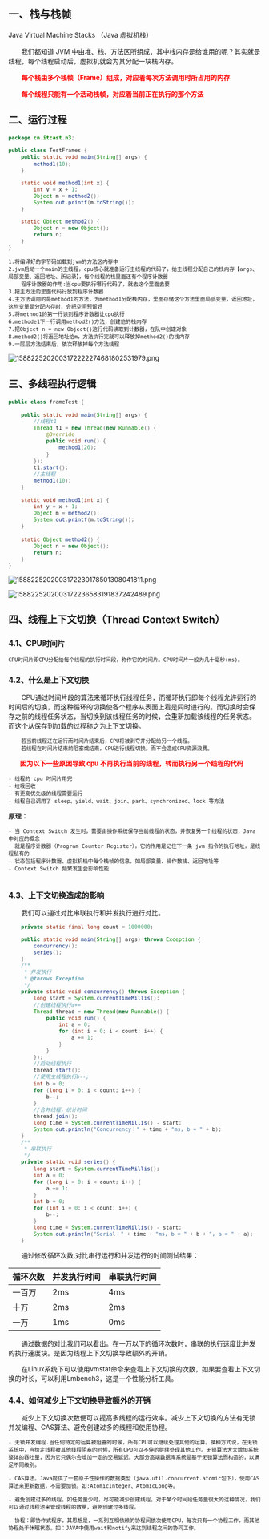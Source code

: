 ## 一、栈与栈帧

<font size="2">Java Virtual Machine Stacks （Java 虚拟机栈）</font>

<font size="2">&ensp;&ensp;&ensp;&ensp;我们都知道 JVM 中由堆、栈、方法区所组成，其中栈内存是给谁用的呢？其实就是线程，每个线程启动后，虚拟机就会为其分配一块栈内存。</font>

<font size="2">&ensp;&ensp;&ensp;&ensp;<font color="red">**每个栈由多个栈帧（Frame）组成，对应着每次方法调用时所占用的内存**</font>

<font size="2">&ensp;&ensp;&ensp;&ensp;<font color="red">**每个线程只能有一个活动栈帧，对应着当前正在执行的那个方法**</font>

## 二、运行过程

```java
package cn.itcast.n3;

public class TestFrames {
    public static void main(String[] args) {
        method1(10);
    }

    static void method1(int x) {
        int y = x + 1;
        Object m = method2();
        System.out.printf(m.toString());
    }

    static Object method2() {
        Object n = new Object();
        return n;
    }
}
```

```
1.将编译好的字节码加载到jvm的方法区内存中
2.jvm启动一个main的主线程，cpu核心就准备运行主线程的代码了，给主线程分配自己的栈内存【args、局部变量、返回地址、所记录】，每个线程的栈里面还有个程序计数器
	程序计数器的作用:当cpu要执行哪行代码了，就去这个里面去要
3.把主方法的里面代码行放到程序计数器
4.主方法调用的是method1的方法，为method1分配栈内存，里面存储这个方法里面局部变量，返回地址，这些变量是分配内存时，会把空间预留好
5.将method1的第一行读到程序计数器让cpu执行
6.methode1下一行调用method2()方法，创建他的栈内存
7.把Object n = new Object()这行代码读取到计数器，在队中创建对象
8.method2()将返回地址给m，方法执行完就可以释放掉method2()的栈内存
9.一层层方法结束后，依次释放掉每个方法线程
```

![1588225202003172222274681802531979.png](http://jutibolg.oss-cn-shenzhen.aliyuncs.com/409/1624257824000/02227f793ef8437e940ed4b8b3a0382a.png)

## 三、多线程执行逻辑

```java
public class frameTest {
 
    public static void main(String[] args) {
        //线程t1
        Thread t1 = new Thread(new Runnable() {
            @Override
            public void run() {
                method1(20);
            }
        });
        t1.start();
        //主线程
        method1(10);
    }
 
    static void method1(int x) {
        int y = x + 1;
        Object m = method2();
        System.out.printf(m.toString());
    }
 
    static Object method2() {
        Object n = new Object();
        return n;
    }
}
```

![1588225202003172230178501308041811.png](http://jutibolg.oss-cn-shenzhen.aliyuncs.com/409/1624257824000/9f9552cb60b141c6bc9c4b6dbc206544.png)

![1588225202003172236583191837242489.png](http://jutibolg.oss-cn-shenzhen.aliyuncs.com/409/1624257824000/4be25ca5d84c4a9c92b5358906f55b9f.png)

## 四、线程上下文切换（Thread Context Switch）
### 4.1、CPU时间片

    CPU时间片即CPU分配给每个线程的执行时间段，称作它的时间片。CPU时间片一般为几十毫秒(ms)。

### 4.2、什么是上下文切换

<font size="2">&ensp;&ensp;&ensp;&ensp;CPU通过时间片段的算法来循环执行线程任务，而循环执行即每个线程允许运行的时间后的切换，而这种循环的切换使各个程序从表面上看是同时进行的。而切换时会保存之前的线程任务状态，当切换到该线程任务的时候，会重新加载该线程的任务状态。而这个从保存到加载的过程称之为上下文切换。
</font>
```
    若当前线程还在运行而时间片结束后，CPU将被剥夺并分配给另一个线程。
    若线程在时间片结束前阻塞或结束，CPU进行线程切换。而不会造成CPU资源浪费。
```
&ensp;&ensp;&ensp;
<font size="2"><font color="red">**因为以下一些原因导致 cpu 不再执行当前的线程，转而执行另一个线程的代码**</font></font>

```
- 线程的 cpu 时间片用完
- 垃圾回收
- 有更高优先级的线程需要运行
- 线程自己调用了 sleep、yield、wait、join、park、synchronized、lock 等方法
```

**原理：**

```
- 当 Context Switch 发生时，需要由操作系统保存当前线程的状态，并恢复另一个线程的状态，Java 中对应的概念
  就是程序计数器（Program Counter Register），它的作用是记住下一条 jvm 指令的执行地址，是线程私有的
- 状态包括程序计数器、虚拟机栈中每个栈帧的信息，如局部变量、操作数栈、返回地址等
- Context Switch 频繁发生会影响性能
  
```



### 4.3、上下文切换造成的影响

<font size="2">&ensp;&ensp;&ensp;&ensp;我们可以通过对比串联执行和并发执行进行对比。</font>

```java
    private static final long count = 1000000;

    public static void main(String[] args) throws Exception {
        concurrency();
        series();
    }
    /**
     * 并发执行
     * @throws Exception
     */
    private static void concurrency() throws Exception {
        long start = System.currentTimeMillis();
        //创建线程执行a+=
        Thread thread = new Thread(new Runnable() {
            public void run() {
                int a = 0;
                for (int i = 0; i < count; i++) {
                    a += 1;
                }
            }
        });
        //启动线程执行
        thread.start();
        //使用主线程执行b--;
        int b = 0;
        for (long i = 0; i < count; i++) {
            b--;
        }
        //合并线程，统计时间
        thread.join();
        long time = System.currentTimeMillis() - start;
        System.out.println("Concurrency：" + time + "ms, b = " + b);
    }
    /**
     * 串联执行
     */
    private static void series() {
        long start = System.currentTimeMillis();
        int a = 0;
        for (long i = 0; i < count; i++) {
            a += 1;
        }
        int b = 0;
        for (int i = 0; i < count; i++) {
            b--;
        }
        long time = System.currentTimeMillis() - start;
        System.out.println("Serial：" + time + "ms, b = " + b + ", a = " + a);
    }
```
<font size="2">&ensp;&ensp;&ensp;&ensp;通过修改循环次数,对比串行运行和并发运行的时间测试结果：</font>

| 循环次数 | 并发执行时间 | 串联执行时间 |
| -------- | ------------ | ------------ |
| 一百万   | 2ms          | 4ms          |
| 十万     | 2ms          | 2ms          |
| 一万     | 1ms          | 0ms          |

<font size="2">&ensp;&ensp;&ensp;&ensp;通过数据的对比我们可以看出。在一万以下的循环次数时，串联的执行速度比并发的执行速度块。是因为线程上下文切换导致额外的开销。</font>

<font size="2">&ensp;&ensp;&ensp;&ensp;在Linux系统下可以使用vmstat命令来查看上下文切换的次数，如果要查看上下文切换的时长，可以利用Lmbench3，这是一个性能分析工具。
</font>

### 4.4、如何减少上下文切换导致额外的开销

<font size="2">&ensp;&ensp;&ensp;&ensp;减少上下文切换次数便可以提高多线程的运行效率。减少上下文切换的方法有无锁并发编程、CAS算法、避免创建过多的线程和使用协程。</font>

```
- 无锁并发编程.当任何特定的运算被阻塞的时候，所有CPU可以继续处理其他的运算。换种方式说，在无锁系统中，当给定线程被其他线程阻塞的时候，所有CPU可以不停的继续处理其他工作。无锁算法大大增加系统整体的吞吐量，因为它只偶尔会增加一定的交易延迟。大部分高端数据库系统是基于无锁算法而构造的，以满足不同级别。

- CAS算法。Java提供了一套原子性操作的数据类型（java.util.concurrent.atomic包下），使用CAS算法来更新数据，不需要加锁。如:AtomicInteger、AtomicLong等。

- 避免创建过多的线程。如任务量少时，尽可能减少创建线程。对于某个时间段任务量很大的这种情况，我们可以通过线程池来管理线程的数量，避免创建过多线程。

- 协程：即协作式程序，其思想是，一系列互相依赖的协程间依次使用CPU，每次只有一个协程工作，而其他协程处于休眠状态。如：JAVA中使用wait和notify来达到线程之间的协同工作。
```

